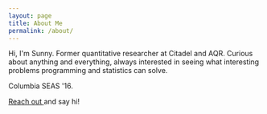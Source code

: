 ```yaml
---
layout: page
title: About Me
permalink: /about/
---
```


Hi, I'm Sunny. Former quantitative researcher at Citadel and AQR. Curious about anything and everything, always interested in seeing what interesting problems programming and statistics can solve.

Columbia SEAS '16. 

<a href="mailto:sunny.m.bala@gmail.com"> Reach out </a> and say hi!
